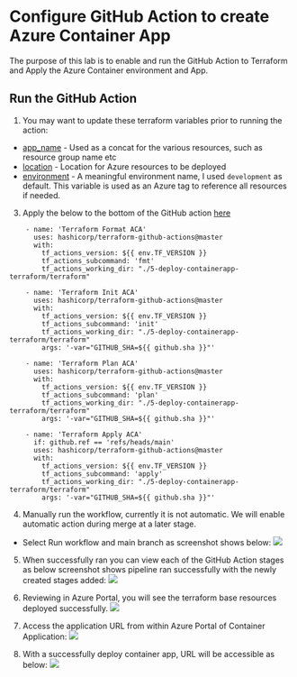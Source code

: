 # Configure GitHub Action to create Azure Container App

The purpose of this lab is to enable and run the GitHub Action to Terraform and Apply the Azure Container environment and App.

## Run the GitHub Action
1. You may want to update these terraform variables prior to running the action:
- [app_name](https://github.com/mcknz-insight/deploy-first-containerapp-terraform/blob/main/5-Deploy-Container-App-Terraform/terraform/variables.tf#L4) - Used as a concat for the various resources, such as resource group name etc
- [location](https://github.com/mcknz-insight/deploy-first-containerapp-terraform/blob/main/5-Deploy-Container-App-Terraform/terraform/variables.tf#L10) - Location for Azure resources to be deployed
- [environment](https://github.com/mcknz-insight/deploy-first-containerapp-terraform/blob/main/5-Deploy-Container-App-Terraform/terraform/variables.tf#L16) - A meaningful environment name, I used `development` as default. This variable is used as an Azure tag to reference all resources if needed.
3. Apply the below to the bottom of the GitHub action [here](https://github.com/mcknz-insight/deploy-first-containerapp-terraform/blob/main/.github/workflows/main.yml)

```
    - name: 'Terraform Format ACA'
      uses: hashicorp/terraform-github-actions@master
      with:
        tf_actions_version: ${{ env.TF_VERSION }}
        tf_actions_subcommand: 'fmt'
        tf_actions_working_dir: "./5-deploy-containerapp-terraform/terraform"
         
    - name: 'Terraform Init ACA'
      uses: hashicorp/terraform-github-actions@master
      with:
        tf_actions_version: ${{ env.TF_VERSION }}
        tf_actions_subcommand: 'init'
        tf_actions_working_dir: "./5-deploy-containerapp-terraform/terraform"
        args: '-var="GITHUB_SHA=${{ github.sha }}"'

    - name: 'Terraform Plan ACA'
      uses: hashicorp/terraform-github-actions@master
      with:
        tf_actions_version: ${{ env.TF_VERSION }}
        tf_actions_subcommand: 'plan'
        tf_actions_working_dir: "./5-deploy-containerapp-terraform/terraform"
        args: '-var="GITHUB_SHA=${{ github.sha }}"'
 
    - name: 'Terraform Apply ACA'
      if: github.ref == 'refs/heads/main'
      uses: hashicorp/terraform-github-actions@master
      with:
        tf_actions_version: ${{ env.TF_VERSION }}
        tf_actions_subcommand: 'apply'
        tf_actions_working_dir: "./5-deploy-containerapp-terraform/terraform"
        args: '-var="GITHUB_SHA=${{ github.sha }}"'
```

4. Manually run the workflow, currently it is not automatic. We will enable automatic action during merge at a later stage.
- Select Run workflow and main branch as screenshot shows below:
![](images/run-work-flow.png)

5. When successfully ran you can view each of the GitHub Action stages as below screenshot shows pipeline ran successfully with the newly created stages added:
![](images/run-work-flow-finish.png)

6. Reviewing in Azure Portal, you will see the terraform base resources deployed successfully.
![](images/azure-portal-resources.png)

7. Access the application URL from within Azure Portal of Container Application:
![](images/container-app-url.png)

8. With a successfully deploy container app, URL will be accessible as below:
![](images/website-load.png)